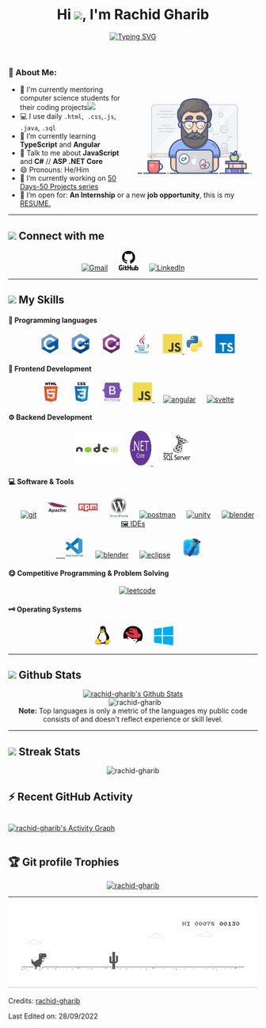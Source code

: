 <h1 align="center">Hi <img src="https://raw.githubusercontent.com/iampavangandhi/iampavangandhi/master/gifs/Hi.gif" width="30px">, I'm Rachid Gharib</h1>

<p align="center">
     <a href="https://git.io/typing-svg"><img src="https://readme-typing-svg.herokuapp.com?font=Zen+Old+Mincho&duration=6005&pause=1000&color=38C2FF&center=true&vCenter=true&width=635&lines=A+passionate+software+developer+%F0%9F%A4%93;I+enjoy+creating+intuitive+and+user+friendly+applications+and+webpages." alt="Typing SVG" /></a>

</p>

<br>

### 👀 About Me:

<img align="right" style="width:16rem; height:auto" src="https://raw.githubusercontent.com/Elanza-48/Elanza-48/41a4790484e268102dfdab2b7c59d440d3ffafab/resources/img/geek.gif"/>

- 🏦 I'm currently mentoring computer science students for their coding projects<img src="https://media.giphy.com/media/WUlplcMpOCEmTGBtBW/giphy.gif" width="30">
- 💻  I use daily ```.html```,``` .css```,```.js```,``` .java```, ```.sql```
- 🌱 I’m currently learning **TypeScript** and **Angular**
- 💬 Talk to me about **JavaScript** and **C#** // **ASP .NET Core**
- 😄 Pronouns: He/Him
- 🔭 I’m currently working on [50 Days-50 Projects series](https://github.com/Rachid-Gharib/50_projects_)
- 🤔 I’m open for: <b>An Internship</b> or a new <b>job opportunity</b>, this is my <a href="https://drive.google.com/file/d/1kaYgTmbH8gDFiDAJzGf6gRjgxYlk4-G1/view?usp=sharing" target="_blank"> RESUME.</a>
</pre>

---

## <img style="margin: 0px; padding: 0px; width: 56px" src='https://raw.githubusercontent.com/ShahriarShafin/ShahriarShafin/main/Assets/handshake.gif'> Connect with me
<p align="center">
	<a href="mailto:rachid.gharib.el@gmail.com" target="blank"><img img src="https://upload.wikimedia.org/wikipedia/commons/7/7e/Gmail_icon_(2020).svg" alt="Gmail" width="40" height="40"/></a>
     &emsp;
	<a href="https://github.com/rachid-gharib" target="blank"><img src="https://raw.githubusercontent.com/devicons/devicon/master/icons/github/github-original-wordmark.svg" alt="GitHub" width="40" height="40"/></a>
     &emsp;
	<a href="https://www.linkedin.com/in/rachid-gharib" target="blank"><img src="https://upload.wikimedia.org/wikipedia/commons/0/01/LinkedIn_Logo.svg" alt="LinkedIn" width="80" height="40"/></a>
</p>

---
## <img src = "https://media2.giphy.com/media/QssGEmpkyEOhBCb7e1/giphy.gif?cid=ecf05e47a0n3gi1bfqntqmob8g9aid1oyj2wr3ds3mg700bl&rid=giphy.gif" width = 32px> My Skills



#### 🧬 Programming languages

<p align="center">
     &emsp;
     <a href="https://www.cprogramming.com/" target="_blank" rel="noreferrer"> <img src="https://raw.githubusercontent.com/devicons/devicon/master/icons/c/c-original.svg" alt="c" width="40" height="40"/></a>
     &emsp;
     <a href="https://www.w3schools.com/cpp/" target="_blank" rel="noreferrer"> <img src="https://raw.githubusercontent.com/devicons/devicon/master/icons/cplusplus/cplusplus-original.svg" alt="cplusplus" width="40" height="40"/></a>
     &emsp;
     <a href="https://www.w3schools.com/cs/" target="_blank" rel="noreferrer"> <img src="https://raw.githubusercontent.com/devicons/devicon/master/icons/csharp/csharp-original.svg" alt="csharp" width="40" height="40"/></a>
     &emsp;
     <a href="https://www.java.com" target="_blank" rel="noreferrer"> <img src="https://raw.githubusercontent.com/devicons/devicon/master/icons/java/java-original.svg" alt="java" width="40" height="40"/></a>
     &emsp;
     <a href="https://developer.mozilla.org/en-US/docs/Web/JavaScript" target="_blank" rel="noreferrer"> <img src="https://raw.githubusercontent.com/devicons/devicon/master/icons/javascript/javascript-original.svg" alt="javascript" width="40" height="40"/> </a>
     <a href="https://www.python.org" target="_blank" rel="noreferrer"> <img src="https://raw.githubusercontent.com/devicons/devicon/master/icons/python/python-original.svg" alt="python" width="40" height="40"/></a>
     &emsp;
     <a href="https://www.typescriptlang.org/" target="_blank" rel="noreferrer"> <img src="https://raw.githubusercontent.com/devicons/devicon/master/icons/typescript/typescript-original.svg" alt="typescript" width="40" height="40"/> </a>
</p>

#### 🚪 Frontend Development

<p align="center">
     &emsp;
     <a href="https://www.w3.org/html/" target="_blank" rel="noreferrer"> <img src="https://raw.githubusercontent.com/devicons/devicon/master/icons/html5/html5-original-wordmark.svg" alt="html5" width="40" height="40"/></a>
     &emsp;
      <a href="https://www.w3schools.com/css/" target="_blank" rel="noreferrer"> <img src="https://raw.githubusercontent.com/devicons/devicon/master/icons/css3/css3-original-wordmark.svg" alt="css3" width="40" height="40"/></a>
     &emsp;
      <a href="https://getbootstrap.com" target="_blank" rel="noreferrer"> <img src="https://raw.githubusercontent.com/devicons/devicon/master/icons/bootstrap/bootstrap-plain-wordmark.svg" alt="bootstrap" width="40" height="40"/></a>
     &emsp;
     <a href="https://developer.mozilla.org/en-US/docs/Web/JavaScript" target="_blank" rel="noreferrer"> <img src="https://raw.githubusercontent.com/devicons/devicon/master/icons/javascript/javascript-original.svg" alt="javascript" width="40" height="40"/> </a>
     &emsp;
     <a href="https://angular.io" target="_blank" rel="noreferrer"> <img src="https://angular.io/assets/images/logos/angular/angular.svg" alt="angular" width="40" height="40"/></a>
     &emsp;
     <a href="https://svelte.dev" target="_blank" rel="noreferrer"> <img src="https://upload.wikimedia.org/wikipedia/commons/1/1b/Svelte_Logo.svg" alt="svelte" width="40" height="40"/> </a>
</p>

#### ⚙ Backend Development

<p align="center">
     <a href="https://nodejs.org" target="_blank" rel="noreferrer"> <img src="https://raw.githubusercontent.com/devicons/devicon/master/icons/nodejs/nodejs-original-wordmark.svg" alt="nodejs" width="90" height="70"/></a>
     &emsp;
     <a href="https://www.tutorialsteacher.com/core/aspnet-core-introduction" target="_blank" rel="noreferrer"> <img src="https://raw.githubusercontent.com/devicons/devicon/master/icons/dotnetcore/dotnetcore-original.svg" alt="dotnetcore" width="43" height="70"/> </a>
     &emsp;
     <a href="https://www.tutorialspoint.com/ms_sql_server/index.htm" target="_blank" rel="noreferrer"> <img src="https://raw.githubusercontent.com/devicons/devicon/master/icons/microsoftsqlserver/microsoftsqlserver-plain-wordmark.svg" alt="microsoftsqlserver" width="60" height="70"/></a>
</p>

#### 💻 Software & Tools

<p align="center">
     &emsp;
    <a href="https://git-scm.com/" target="_blank" rel="noreferrer"> <img src="https://www.vectorlogo.zone/logos/git-scm/git-scm-icon.svg" alt="git" width="40" height="40"/></a>
    &emsp;
     <a href="https://apache.org" target="_blank" rel="noreferrer"> <img src="https://raw.githubusercontent.com/devicons/devicon/master/icons/apache/apache-original-wordmark.svg" alt="apche" width="40" height="40"/></a>
    &emsp;
    <a href="https://www.npmjs.com" target="_blank" rel="noreferrer"> <img src="https://raw.githubusercontent.com/devicons/devicon/master/icons/npm/npm-original-wordmark.svg" alt="npm" width="40" height="40"/></a>
    &emsp;
    <a href="https://www.linux.org/" target="_blank" rel="noreferrer"> <img src="https://raw.githubusercontent.com/devicons/devicon/master/icons/wordpress/wordpress-original.svg" alt="linux" width="40" height="40"/></a>
    &emsp;
    <a href="https://postman.com" target="_blank" rel="noreferrer"> <img src="https://www.vectorlogo.zone/logos/getpostman/getpostman-icon.svg" alt="postman" width="40" height="40"/></a>
    &emsp;
    <a href="https://unity.com/" target="_blank" rel="noreferrer"> <img src="https://www.vectorlogo.zone/logos/unity3d/unity3d-icon.svg" alt="unity" width="40" height="40"/></a>
    &emsp;
    <a href="https://www.blender.org/" target="_blank" rel="noreferrer"> <img src="https://download.blender.org/branding/community/blender_community_badge_white.svg" alt="blender" width="50" height="48/></a>
    &emsp;
</p>

#### 🖼 IDEs

<p align="center">
  &emsp;
    <a href="https://code.visualstudio.com/" target="_blank" rel="noreferrer"> <img src="https://raw.githubusercontent.com/devicons/devicon/master/icons/vscode/vscode-original-wordmark.svg" alt="apache" width="40" height="40"/></a>
     &emsp;
     <a href="https://visualstudio.microsoft.com" target="_blank" rel="noreferrer"> <img src="https://upload.wikimedia.org/wikipedia/commons/5/59/Visual_Studio_Icon_2019.svg" alt="blender" width="37" height="39"/></a>
     &emsp;
    <a href="https://www.eclipse.org" target="_blank" rel="noreferrer"> <img src="https://upload.wikimedia.org/wikipedia/commons/c/cf/Eclipse-SVG.svg" alt="eclipse" width="40" height="40"/></a>
    &emsp;
    <a href="https://developer.apple.com/xcode/" target="_blank" rel="noreferrer"> <img src="https://raw.githubusercontent.com/devicons/devicon/master/icons/xcode/xcode-original.svg" alt="xcode" width="40" height="40"/></a>
    &emsp;
</p>

#### 😋 Competitive Programming & Problem Solving

<p align="center">
     &emsp;
     <a href="https://leetcode.com/Rachid_Gh/"><img src="https://upload.wikimedia.org/wikipedia/commons/0/0a/LeetCode_Logo_black_with_text.svg" alt="leetcode" width="140" height="50"/></a>
</p>

#### 🗝 Operating Systems

<p align="center">
     &emsp;
     <a href="https://www.linux.org" target="_blank" rel="noreferrer"> <img src="https://raw.githubusercontent.com/devicons/devicon/master/icons/linux/linux-original.svg" alt="linux" width="40" height="40"/></a>
     &emsp;
     <a href="https://www.redhat.com" target="_blank" rel="noreferrer"> <img src="https://raw.githubusercontent.com/devicons/devicon/master/icons/redhat/redhat-original.svg" alt="linux" width="40" height="40"/></a>
     &emsp;
     <a href="https://www.microsoft.com › en-us › windows" target="_blank" rel="noreferrer"> <img src="https://raw.githubusercontent.com/devicons/devicon/master/icons/windows8/windows8-original.svg" alt="linux" width="40" height="40"/></a>
     &emsp;
</p>

---


## <img src = "https://i.pinimg.com/originals/65/c4/f4/65c4f452571be1261e9c623f7da488ac.gif" width = 35px> Github Stats

<p align="center">
     <a href="https://github.com/rachid-gharib/github-readme-stats"><img alt="rachid-gharib's Github Stats" src="https://github-readme-stats.vercel.app/api?username=rachid-gharib&show_icons=true&count_private=true&theme=algolia" height="192px"/></a>
     <br/>
     &nbsp;
     <img src="https://github-readme-stats.vercel.app/api/top-langs?username=rachid-gharib&langs_count=10&show_icons=true&locale=en&layout=compact&theme=algolia" alt="rachid-gharib" height="192px"/>
     <br/>
     <b>Note:</b> Top languages is only a metric of the languages my public code consists of and doesn't reflect experience or skill level.
</p>

---

## <img src="https://media.giphy.com/media/iY8CRBdQXODJSCERIr/giphy.gif" width="30px"> Streak Stats

<p align="center"><img src="https://github-readme-streak-stats.herokuapp.com/?user=rachid-gharib&theme=algolia" alt="rachid-gharib" /></p>


## ⚡ Recent GitHub Activity

  <br/>
   <a href="https://github.com/rachid-gharib"><img alt="rachid-gharib's Activity Graph" src="https://activity-graph.herokuapp.com/graph?username=rachid-gharib&custom_title=Rachid-Gharib's%20Contribution%20Graph&theme=react-dark" /></a>
  <br/>

<br/>

## :trophy: Git profile Trophies

<p align="center"> <a href="https://github.com/ryo-ma/github-profile-trophy"><img src="https://github-profile-trophy.vercel.app/?username=rachid-gharib&layout=center&theme=algolia" alt="rachid-gharib" /></a> </p>

---

<p align="center">
     <a href="(https://raw.githubusercontent.com/arjunMee/arjunMee/master/dino.gif?token=AQWYXGQBQLHFPDHPO7E2UOLAUYRTI"><img src="https://raw.githubusercontent.com/arjunMee/arjunMee/master/dino.gif?token=AQWYXGQBQLHFPDHPO7E2UOLAUYRTI"/></a>
</p>

Credits: [rachid-gharib](https://github.com/rachid-gharib)

Last Edited on: 28/09/2022
